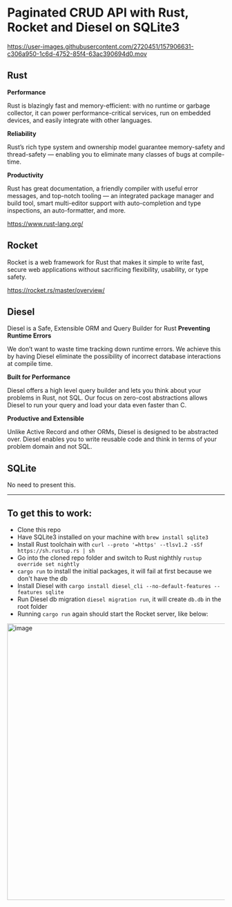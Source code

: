 # Paginated CRUD API with Rust, Rocket and Diesel on SQLite3

https://user-images.githubusercontent.com/2720451/157906631-c306a950-1c6d-4752-85f4-63ac390694d0.mov


## Rust
**Performance**

Rust is blazingly fast and memory-efficient: with no runtime or garbage collector, it can power performance-critical services, run on embedded devices, and easily integrate with other languages.

**Reliability**

Rust’s rich type system and ownership model guarantee memory-safety and thread-safety — enabling you to eliminate many classes of bugs at compile-time.

**Productivity**

Rust has great documentation, a friendly compiler with useful error messages, and top-notch tooling — an integrated package manager and build tool, smart multi-editor support with auto-completion and type inspections, an auto-formatter, and more.

https://www.rust-lang.org/


## Rocket
Rocket is a web framework for Rust that makes it simple to write fast, secure web applications without sacrificing flexibility, usability, or type safety.

https://rocket.rs/master/overview/

## Diesel
Diesel is a Safe, Extensible ORM and Query Builder for Rust
**Preventing Runtime Errors**

We don’t want to waste time tracking down runtime errors. We achieve this by having Diesel eliminate the possibility of incorrect database interactions at compile time.

**Built for Performance**

Diesel offers a high level query builder and lets you think about your problems in Rust, not SQL. Our focus on zero-cost abstractions allows Diesel to run your query and load your data even faster than C.

**Productive and Extensible**

Unlike Active Record and other ORMs, Diesel is designed to be abstracted over. Diesel enables you to write reusable code and think in terms of your problem domain and not SQL.

## SQLite
No need to present this.

-----------

## To get this to work:
- Clone this repo
- Have SQLite3 installed on your machine with `brew install sqlite3`
- Install Rust toolchain with `curl --proto '=https' --tlsv1.2 -sSf https://sh.rustup.rs | sh`
- Go into the cloned repo folder and switch to Rust nighthly `rustup override set nightly`
- `cargo run` to install the initial packages, it will fail at first because we don't have the db
- Install Diesel with `cargo install diesel_cli --no-default-features --features sqlite`
- Run Diesel db migration `diesel migration run`, it will create `db.db` in the root folder
- Running `cargo run` again should start the Rocket server, like below:
<img width="641" alt="image" src="https://user-images.githubusercontent.com/2720451/157904380-2001ecb0-4c5d-4ec4-ae47-3d7ab4148f2d.png">


